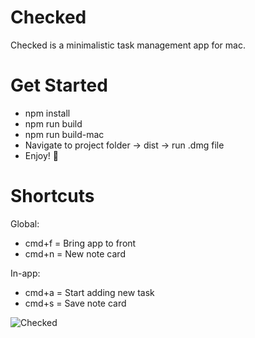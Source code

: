 # Checked
Checked is a minimalistic task management app for mac.

# Get Started
  - npm install
  - npm run build
  - npm run build-mac
  - Navigate to project folder → dist → run .dmg file
  - Enjoy! 🥳

# Shortcuts

Global:
  - cmd+f = Bring app to front
  - cmd+n = New note card

In-app:
  - cmd+a = Start adding new task
  - cmd+s = Save note card






![Checked](https://github.com/user-attachments/assets/3320a280-9a17-44c2-b7a0-bf276dba3667)
